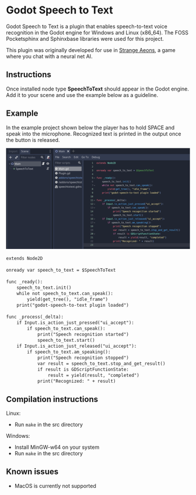 # Godot Speech to Text

Godot Speech to Text is a plugin that enables speech-to-text voice recognition in the Godot engine for Windows and Linux (x86_64). The FOSS Pocketsphinx and Sphinxbase libraries were used for this project.

This plugin was originally developed for use in [Strange Aeons](https://store.steampowered.com/app/1290960/Strange_Aeons), a game where you chat with a neural net AI.

## Instructions

Once installed node type **SpeechToText** should appear in the Godot engine. Add it to your scene and use the example below as a guideline.

## Example

In the example project shown below the player has to hold SPACE and speak into the microphone. Recognized text is printed in the output once the button is released.

![Example project structure](images/example.png)

```
extends Node2D

onready var speech_to_text = $SpeechToText

func _ready():
    speech_to_text.init()
    while not speech_to_text.can_speak():
        yield(get_tree(), "idle_frame")
    print("godot-speech-to-text plugin loaded")

func _process(_delta):
    if Input.is_action_just_pressed("ui_accept"):
        if speech_to_text.can_speak():
            print("Speech recognition started")
            speech_to_text.start()
    if Input.is_action_just_released("ui_accept"):
        if speech_to_text.am_speaking():
            print("Speech recognition stopped")
            var result = speech_to_text.stop_and_get_result()
            if result is GDScriptFunctionState:
                result = yield(result, "completed")
            print("Recognized: " + result)

```

## Compilation instructions

Linux:

- Run `make` in the src directory

Windows:

- Install MinGW-w64 on your system
- Run `make` in the src directory

## Known issues

- MacOS is currently not supported